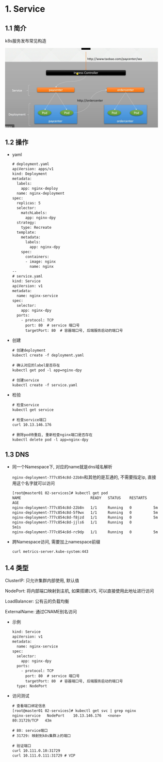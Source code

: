 # 1. Service

## 1.1 简介

k8s服务发布常见构造

![image-20221214222336042](.image/03-Service/image-20221214222336042.png)

## 1.2 操作

* yaml

  ```shell
  # deployment.yaml
  apiVersion: apps/v1
  kind: Deployment
  metadata:
    labels:
      app: nginx-deploy
    name: nginx-deployment
  spec:
    replicas: 5
    selector:
      matchLabels:
        app: nginx-dpy
    strategy:
      type: Recreate
    template:
      metadata:
        labels:
          app: nginx-dpy
      spec:
        containers:
        - image: nginx
          name: nginx
  --
  # service.yaml
  kind: Service
  apiVersion: v1
  metadata:
    name: nginx-service
  spec:
    selector:
      app: nginx-dpy
    ports:
      - protocol: TCP
        port: 80  # service 端口号
        targetPort: 80  # 容器端口号, 后端服务启动的端口号
  ```

  

* 创建

  ```shell
  # 创建deployment
  kubectl create -f deployment.yaml
  
  # 确认对应的label是否存在
  kubectl get pod -l app=nginx-dpy 
  
  # 创建service
  kubectl create -f service.yaml
  ```

* 检验

  ```shell
  # 检查service
  kubectl get service
  
  # 检查service端口
  curl 10.13.146.176
  
  # 删除pod待重启, 重新检查nginx端口是否存在
  kubectl delete pod -l app=nginx-dpy
  ```

## 1.3 DNS

* 同一个Namespace下, 对应的name就是dns域名解析

  `nginx-deployment-777c854c8d-22b8n`和其他的是互通的, 不需要指定ip, 直接用这个名字就可以访问

  ```shell
  [root@master01 02-services]# kubectl get pod 
  NAME                                READY   STATUS    RESTARTS   AGE
  nginx-deployment-777c854c8d-22b8n   1/1     Running   0          5m
  nginx-deployment-777c854c8d-5f9wx   1/1     Running   0          5m
  nginx-deployment-777c854c8d-f8jzd   1/1     Running   0          5m
  nginx-deployment-777c854c8d-jjls6   1/1     Running   0          5m1s
  nginx-deployment-777c854c8d-rc9dp   1/1     Running   0          5m
  
  ```

* 跨Namespace访问, 需要加上namespace前缀

  ```shell
  curl metrics-server.kube-system:443
  ```

## 1.4 类型

ClusterIP: 只允许集群内部使用, 默认值

NodePort: 将内部端口映射到主机, 如果搭建LVS, 可以直接使用此地址进行访问

LoadBalancer: 公有云的负载均衡

ExternalName: 通过CNAME别名访问

* 示例

  ```shell
  kind: Service
  apiVersion: v1
  metadata:
    name: nginx-service
  spec:
    selector:
      app: nginx-dpy
    ports:
      - protocol: TCP
        port: 80  # service 端口号
        targetPort: 80  # 容器端口号, 后端服务启动的端口号
    type: NodePort
  ```

* 访问测试

  ```shell
  # 查看端口绑定信息
  [root@master01 02-services]# kubectl get svc | grep nginx
  nginx-service   NodePort    10.13.146.176   <none>        80:31729/TCP   43m
  
  # 80: service端口
  # 31729: 映射到k8s集群上的端口
  
  # 验证端口
  curl 10.111.0.10:31729
  curl 10.111.0.111:31729 # VIP
  ```

  

